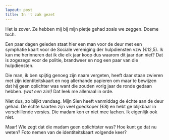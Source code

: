 ```yaml
---
layout: post
title: In 't zak gezet
---
```

Het is zover. Ze hebben mij bij mijn pietje gehad zoals we zeggen. Doeme toch.

Een paar dagen geleden staat hier een man voor de deur met een symphatie kaart voor de Sociale vereniging der hulpdiensten vzw (€12,5). Ik kan me herinneren dat ik die elk jaar koop dus waarom dit jaar dan niet? Dat is zogezegd voor de politie, brandweer en nog een paar van die hulpdiensten.

Die man, ik ben spijtig genoeg zijn naam vergeten, heeft daar staan zwieren met zijn identiteitskaart en nog allerhande papieren om maar te bewijzen dat hij geen oplichter was want die zouden vorig jaar de ronde gedaan hebben. _(wat een zin!)_ Dat leek me allemaal in orde.

Niet dus, zo blijkt vandaag. Mijn Sien heeft vanmiddag de échte aan de deur gehad. De échte kaarten zijn veel goedkoper (€8) en hebt ge blijkbaar in verschillende versies. Die madam kon er niet mee lachen. Ik eigenlijk ook niet.

Maar! Wie zegt dat die madam geen oplichtster was? Hoe kunt ge dat nu weten? Foto nemen van de identiteitskaart volgende keer?
